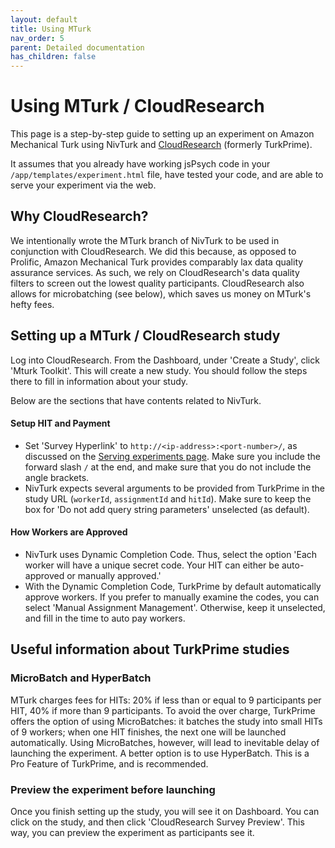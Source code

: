 ```yaml
---
layout: default
title: Using MTurk
nav_order: 5
parent: Detailed documentation
has_children: false
---
```


# Using MTurk / CloudResearch

This page is a step-by-step guide to setting up an experiment on Amazon Mechanical Turk using NivTurk and [CloudResearch](https://www.cloudresearch.com/) (formerly TurkPrime).

It assumes that you already have working jsPsych code in your `/app/templates/experiment.html` file, have tested your code, and are able to serve your experiment via the web.

## Why CloudResearch?

We intentionally wrote the MTurk branch of NivTurk to be used in conjunction with CloudResearch. We did this because, as opposed to Prolific, Amazon Mechanical Turk provides comparably lax data quality assurance services. As such, we rely on CloudResearch's data quality filters to screen out the lowest quality participants. CloudResearch also allows for microbatching (see below), which saves us money on MTurk's hefty fees.

## Setting up a MTurk / CloudResearch study

Log into CloudResearch. From the Dashboard, under 'Create a Study', click 'Mturk Toolkit'. This will create a new study. You should follow the steps there to fill in information about your study.

Below are the sections that have contents related to NivTurk.

#### Setup HIT and Payment
- Set 'Survey Hyperlink' to `http://<ip-address>:<port-number>/`, as discussed on the [Serving experiments page](../serving). Make sure you include the forward slash `/` at the end, and make sure that you do not include the angle brackets.
- NivTurk expects several arguments to be provided from TurkPrime in the study URL (`workerId`, `assignmentId` and `hitId`). Make sure to keep the box for 'Do not add query string parameters' unselected (as default).

#### How Workers are Approved
- NivTurk uses Dynamic Completion Code. Thus, select the option 'Each worker will have a unique secret code. Your HIT can either be auto-approved or manually approved.'
- With the Dynamic Completion Code, TurkPrime by default automatically approve workers. If you prefer to manually examine the codes, you can select 'Manual Assignment Management'. Otherwise, keep it unselected, and fill in the time to auto pay workers.

## Useful information about TurkPrime studies

### MicroBatch and HyperBatch

MTurk charges fees for HITs: 20% if less than or equal to 9 participants per HIT, 40% if more than 9 participants. To avoid the over charge, TurkPrime offers the option of using MicroBatches: it batches the study into small HITs of 9 workers; when one HIT finishes, the next one will be launched automatically. Using MicroBatches, however, will lead to inevitable delay of launching the experiment. A better option is to use HyperBatch. This is a Pro Feature of TurkPrime, and is recommended.

### Preview the experiment before launching

Once you finish setting up the study, you will see it on Dashboard. You can click on the study, and then click 'CloudResearch Survey Preview'. This way, you can preview the experiment as participants see it.
